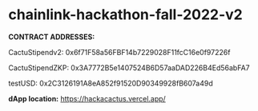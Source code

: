 # chainlink-hackathon-fall-2022-v2

**CONTRACT ADDRESSES:**


CactuStipendv2: 0x6f71F58a56FBF14b7229028F11fcC16e0f97226f

CactuStipendZKP: 0x3A7772B5e1407524B6D57aaDAD226B4Ed56abFA7

testUSD: 0x2C3126191A8eA852f91520D90349928fB607a49d


**dApp location:**  https://hackacactus.vercel.app/
